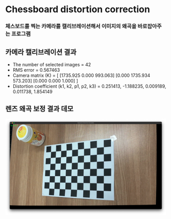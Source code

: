 # Chessboard distortion correction
### 체스보드를 찍는 카메라를 캘리브레이션해서 이미지의 왜곡을 바로잡아주는 프로그램

## 카메라 캘리브레이션 결과
* The number of selected images = 42
* RMS error = 0.567463
* Camera matrix (K) = [
    [1735.925 0.000 993.063]
    [0.000 1735.934 573.203]
    [0.000 0.000 1.000]
]
* Distortion coefficient (k1, k2, p1, p2, k3) = 0.251413, -1.188235, 0.009189, 0.011738, 1.854149

## 렌즈 왜곡 보정 결과 데모
![corrected_img](./corrected_img.png)